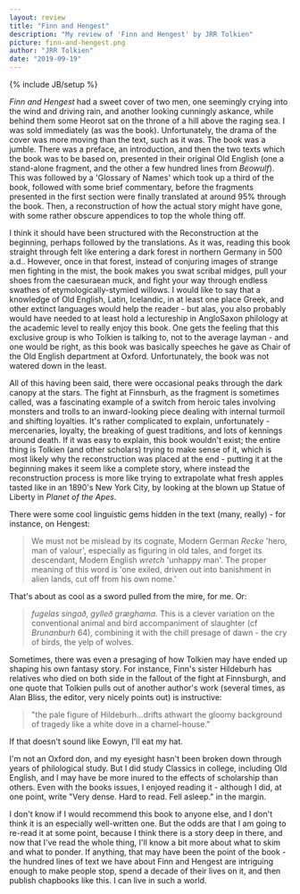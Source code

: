 ```yaml
---
layout: review
title: "Finn and Hengest"
description: "My review of 'Finn and Hengest' by JRR Tolkien"
picture: finn-and-hengest.png
author: "JRR Tolkien"
date: "2019-09-19"
---
```

{% include JB/setup %}


_Finn and Hengest_ had a sweet cover of two men, one seemingly crying into the wind and driving rain, and another looking cunningly askance, while behind them some Heorot sat on the throne of a hill above the raging sea. I was sold immediately (as was the book). Unfortunately, the drama of the cover was more moving than the text, such as it was. The book was a jumble. There was a preface, an introduction, and then the two texts which the book was to be based on, presented in their original Old English (one a stand-alone fragment, and the other a few hundred lines from _Beowulf_). This was followed by a 'Glossary of Names' which took up a third of the book, followed with some brief commentary, before the fragments presented in the first section were finally translated at around 95% through the book. Then, a reconstruction of how the actual story might have gone, with some rather obscure appendices to top the whole thing off.

I think it should have been structured with the Reconstruction at the beginning, perhaps followed by the translations. As it was, reading this book straight through felt like entering a dark forest in northern Germany in 500 a.d.. However, once in that forest, instead of conjuring images of strange men fighting in the mist, the book makes you swat scribal midges, pull your shoes from the caesuraean muck, and fight your way through endless swathes of etymologically-stymied willows. I would like to say that a knowledge of Old English, Latin, Icelandic, in at least one place Greek, and other extinct languages would help the reader - but alas, you also probably would have needed to at least hold a lectureship in AngloSaxon philology at the academic level to really enjoy this book. One gets the feeling that this exclusive group is who Tolkien is talking to, not to the average layman - and one would be right, as this book was basically speeches he gave as Chair of the Old English department at Oxford. Unfortunately, the book was not watered down in the least.

All of this having been said, there were occasional peaks through the dark canopy at the stars. The fight at Finnsburh, as the fragment is sometimes called, was a fascinating example of a switch from heroic tales involving monsters and trolls to an inward-looking piece dealing with internal turmoil and shifting loyalties. It's rather complicated to explain, unfortunately - mercenaries, loyalty, the breaking of guest traditions, and lots of kennings around death. If it was easy to explain, this book wouldn't exist; the entire thing is Tolkien (and other scholars) trying to make sense of it, which is most likely why the reconstruction was placed at the end - putting it at the beginning makes it seem like a complete story, where instead the reconstruction process is more like trying to extrapolate what fresh apples tasted like in an 1890's New York City, by looking at the blown up Statue of Liberty in _Planet of the Apes_.

There were some cool linguistic gems hidden in the text (many, really) - for instance, on Hengest:

> We must not be mislead by its cognate, Modern German _Recke_ 'hero, man of valour', especially as figuring in old tales, and forget its descendant, Modern English _wretch_ 'unhappy man'. The proper meaning of this word is 'one exiled, driven out into banishment in alien lands, cut off from his own nome.'

That's about as cool as a sword pulled from the mire, for me. Or:

> _fugelas singað, gylleð græghama._ This is a clever variation on the conventional animal and bird accompaniment of slaughter (cf _Brunanburh_ 64), combining it with the chill presage of dawn - the cry of birds, the yelp of wolves.

Sometimes, there was even a presaging of how Tolkien may have ended up shaping his own fantasy story. For instance, Finn's sister Hildeburh has relatives who died on both side in the fallout of the fight at Finnsburgh, and one quote that Tolkien pulls out of another author's work (several times, as Alan Bliss, the editor, very nicely points out) is instructive:

> "the pale figure of Hildeburh...drifts athwart the gloomy background of tragedy like a white dove in a charnel-house."

If that doesn't sound like Eowyn, I'll eat my hat.

I'm not an Oxford don, and my eyesight hasn't been broken down through years of philological study. But I did study Classics in college, including Old English, and I may have be more inured to the effects of scholarship than others. Even with the books issues, I enjoyed reading it - although I did, at one point, write "Very dense. Hard to read. Fell asleep." in the margin.

I don't know if I would recommend this book to anyone else, and I don't think it is an especially well-written one. But the odds are that I am going to re-read it at some point, because I think there is a story deep in there, and now that I've read the whole thing, I'll know a bit more about what to skim and what to ponder. If anything, that may have been the point of the book - the hundred lines of text we have about Finn and Hengest are intriguing enough to make people stop, spend a decade of their lives on it, and then publish chapbooks like this. I can live in such a world.